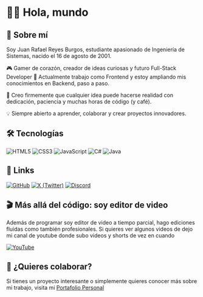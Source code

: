# 👨‍💻 Hola, mundo

## 🚀 Sobre mí
Soy Juan Rafael Reyes Burgos, estudiante apasionado de Ingeniería de Sistemas, nacido el 16 de agosto de 2001.

🎮 Gamer de corazón, creador de ideas curiosas y futuro Full-Stack Developer 🚀
Actualmente trabajo como Frontend y estoy ampliando mis conocimientos en Backend, paso a paso.

🧠 Creo firmemente que cualquier idea puede hacerse realidad con dedicación, paciencia y muchas horas de código (y café).

💡 Siempre abierto a aprender, colaborar y crear proyectos innovadores.

## 🛠 Tecnologías
![HTML5](https://img.shields.io/badge/html5-%23E34F26.svg?style=for-the-badge&logo=html5&logoColor=white) ![CSS3](https://img.shields.io/badge/css3-%231572B6.svg?style=for-the-badge&logo=css3&logoColor=white) ![JavaScript](https://img.shields.io/badge/javascript-%23F7DF1E.svg?style=for-the-badge&logo=javascript&logoColor=black) ![C#](https://img.shields.io/badge/c%23-%23239120.svg?style=for-the-badge&logo=csharp&logoColor=white) ![Java](https://img.shields.io/badge/java-%23ED8B00.svg?style=for-the-badge&logo=openjdk&logoColor=white)

## 🔗 Links
[![GitHub](https://img.shields.io/badge/GitHub-181717?style=for-the-badge&logo=github&logoColor=white)](https://github.com/RafaelReyes0816)
[![X (Twitter)](https://img.shields.io/badge/X-000000?style=for-the-badge&logo=x&logoColor=white)](https://x.com/RafaelR10996376)
[![Discord](https://img.shields.io/badge/Discord-5865F2?style=for-the-badge&logo=discord&logoColor=white)](https://discord.com/users/385871294316412940)

## 🎬 Más allá del código: soy editor de video

Además de programar soy editor de video a tiempo parcial, hago ediciones fluidas como también profesionales. Si quieres ver algunos videos de dejo mi canal de youtube donde subo videos y shorts de vez en cuando

[![YouTube](https://img.shields.io/badge/YouTube-FF0000?style=for-the-badge&logo=youtube&logoColor=white)](https://www.youtube.com/@Jaeger1608-v2u)

## 🤝 ¿Quieres colaborar?

Si tienes un proyecto interesante o simplemente quieres conocer más sobre mi trabajo, visita mi [Portafolio Personal](https://portafolio-personal-seven-phi.vercel.app/)
